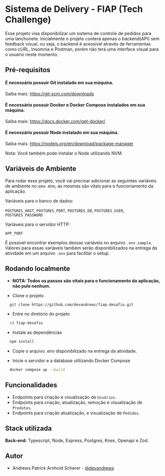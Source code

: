 # Sistema de Delivery - FIAP (Tech Challenge)

Esse projeto visa disponibilizar um sistema de controle de pedidos para uma lanchonete. Inicialmente o projeto conterá apenas o backend(API) sem feedback visual, ou seja, o backend é acessível através de ferramentas como cURL, Insomnia e Postman, porém não terá uma interface visual para o usuário neste momento.

## Pré-requisitos

#### É necessário possuir Git instalado em sua máquina.

Saiba mais: https://git-scm.com/downloads

#### É necessário possuir Docker e Docker Compose instalados em sua máquina.

Saiba mais: https://docs.docker.com/get-docker/

#### É necessário possuir Node instalado em sua máquina.

Saiba mais: https://nodejs.org/en/download/package-manager

Nota: Você também pode instalar o Node utilizando NVM.

## Variáveis de Ambiente

Para rodar esse projeto, você vai precisar adicionar as seguintes variáveis de ambiente no seu .env, as mesmas são vitais para o funcionamento da aplicação.

Variáveis para o banco de dados:

`POSTGRES_HOST`, `POSTGRES_PORT`, `POSTGRES_DB`, `POSTGRES_USER`, `POSTGRES_PASSWORD`

Variáveis para o servidor HTTP:

`APP_PORT`

É possível encontrar exemplos dessas variáveis no arquivo `.env.sample`. Valores para essas variáveis também serão disponibilizados na entrega da atividade em um arquivo `.env` para facilitar o setup.

## Rodando localmente

- **NOTA: Todos os passos são vitais para o funcionamento da aplicação, não pule nenhum.**

- Clone o projeto

```bash
  git clone https://github.com/devandrews/fiap-desafio.git
```

- Entre no diretório do projeto

```bash
  cd fiap-desafio
```

- Instale as dependências

```bash
  npm install
```

- Copie o arquivo .env disponibilizado na entrega da atividade.

- Inicie o servidor e a database utilizando Docker Compose

```bash
  docker compose up --build
```

## Funcionalidades

- Endpoints para criação e visualização de `Usuários`.
- Endpoints para criação, atualização, remoção e visualização de `Produtos`.
- Endpoints para criação atualização, e visualização de `Pedidos`.

## Stack utilizada

**Back-end:** Typescript, Node, Express, Postgres, Knex, Openapi e Zod.

## Autor

- Andrews Patrick Arnhold Scherer - [@devandrews](https://www.github.com/devandrews)
